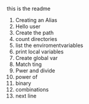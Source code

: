 this is the readme
1. Creating an Alias
2. Hello user
3. Create the path
4. count directories
5. list the enviromentvariables
6. print local variables
7. Create global var
8. Match ting
9. Pwer and divide
10. power of
12. binary
13. combinations
14. next line
